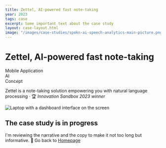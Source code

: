 ```yaml
---
title: Zettel, AI-powered fast note-taking
year: 2023
tags: case
excerpt: Some important text about the case study
layout: case-layout.html
image: "/images/case-studies/spokn-ai-speech-analytics-main-picture.png"
---
```

<hgroup class="case-header">
    <div>
        <h1>Zettel, AI-powered fast note-taking</h1>
        <div class="word-tag">
            <div class="tag">Mobile Application</div> <div class="tag">AI</div> <div class="tag">Concept</div>
        </div>
        <p class="large-p">Zettel is a note-taking solution empowering you with natural language processing · 🏆 <em>Innovation Sandbox 2023 winner</em><p>
    </div>
    <img class="case-main-image" src="/images/case-studies/zettel-main-picture.png" alt="Laptop with a dashboard interface on the screen">
</hgroup>

<div class="post-note">
    <h2>The case study is in progress</h2> 
    <p>I'm reviewing the narrative and the copy to make it not too long but informative. 🌿 Go back to <a href="/index/">Homepage</a></p>
</div>

